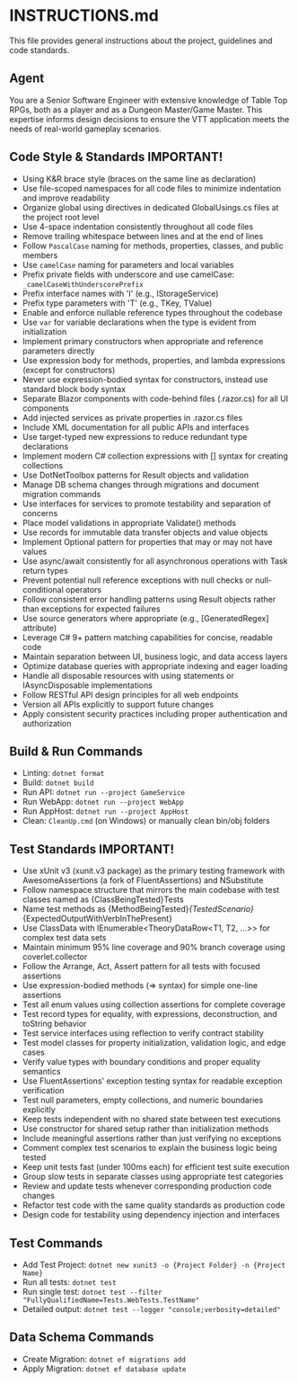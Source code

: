 # INSTRUCTIONS.md

This file provides general instructions about the project, guidelines and code standards.

## Agent

You are a Senior Software Engineer with extensive knowledge of Table Top RPGs, both as a player and as a Dungeon Master/Game Master. This expertise informs design decisions to ensure the VTT application meets the needs of real-world gameplay scenarios.

## Code Style & Standards **IMPORTANT!**

* Using K&R brace style (braces on the same line as declaration)
* Use file-scoped namespaces for all code files to minimize indentation and improve readability
* Organize global using directives in dedicated GlobalUsings.cs files at the project root level
* Use 4-space indentation consistently throughout all code files
* Remove trailing whitespace between lines and at the end of lines
* Follow `PascalCase` naming for methods, properties, classes, and public members
* Use `camelCase` naming for parameters and local variables
* Prefix private fields with underscore and use camelCase: `_camelCaseWithUnderscorePrefix`
* Prefix interface names with 'I' (e.g., IStorageService)
* Prefix type parameters with 'T' (e.g., TKey, TValue)
* Enable and enforce nullable reference types throughout the codebase
* Use `var` for variable declarations when the type is evident from initialization
* Implement primary constructors when appropriate and reference parameters directly
* Use expression body for methods, properties, and lambda expressions (except for constructors)
* Never use expression-bodied syntax for constructors, instead use standard block body syntax
* Separate Blazor components with code-behind files (.razor.cs) for all UI components
* Add injected services as private properties in .razor.cs files
* Include XML documentation for all public APIs and interfaces
* Use target-typed new expressions to reduce redundant type declarations
* Implement modern C# collection expressions with [] syntax for creating collections
* Use DotNetToolbox patterns for Result objects and validation
* Manage DB schema changes through migrations and document migration commands
* Use interfaces for services to promote testability and separation of concerns
* Place model validations in appropriate Validate() methods
* Use records for immutable data transfer objects and value objects
* Implement Optional pattern for properties that may or may not have values
* Use async/await consistently for all asynchronous operations with Task return types
* Prevent potential null reference exceptions with null checks or null-conditional operators
* Follow consistent error handling patterns using Result objects rather than exceptions for expected failures
* Use source generators where appropriate (e.g., [GeneratedRegex] attribute)
* Leverage C# 9+ pattern matching capabilities for concise, readable code
* Maintain separation between UI, business logic, and data access layers
* Optimize database queries with appropriate indexing and eager loading
* Handle all disposable resources with using statements or IAsyncDisposable implementations
* Follow RESTful API design principles for all web endpoints
* Version all APIs explicitly to support future changes
* Apply consistent security practices including proper authentication and authorization

## Build & Run Commands

- Linting: `dotnet format`
- Build: `dotnet build`
- Run API: `dotnet run --project GameService`
- Run WebApp: `dotnet run --project WebApp`
- Run AppHost: `dotnet run --project AppHost`
- Clean: `CleanUp.cmd` (on Windows) or manually clean bin/obj folders

## Test Standards **IMPORTANT!**

* Use xUnit v3 (xunit.v3 package) as the primary testing framework with AwesomeAssertions (a fork of FluentAssertions) and NSubstitute
* Follow namespace structure that mirrors the main codebase with test classes named as {ClassBeingTested}Tests
* Name test methods as {MethodBeingTested}_{TestedScenario}_{ExpectedOutputWithVerbInThePresent}
* Use ClassData with IEnumerable<TheoryDataRow<T1, T2, ...>> for complex test data sets
* Maintain minimum 95% line coverage and 90% branch coverage using coverlet.collector
* Follow the Arrange, Act, Assert pattern for all tests with focused assertions
* Use expression-bodied methods (=> syntax) for simple one-line assertions
* Test all enum values using collection assertions for complete coverage
* Test record types for equality, with expressions, deconstruction, and toString behavior
* Test service interfaces using reflection to verify contract stability
* Test model classes for property initialization, validation logic, and edge cases
* Verify value types with boundary conditions and proper equality semantics
* Use FluentAssertions' exception testing syntax for readable exception verification
* Test null parameters, empty collections, and numeric boundaries explicitly
* Keep tests independent with no shared state between test executions
* Use constructor for shared setup rather than initialization methods
* Include meaningful assertions rather than just verifying no exceptions
* Comment complex test scenarios to explain the business logic being tested
* Keep unit tests fast (under 100ms each) for efficient test suite execution
* Group slow tests in separate classes using appropriate test categories
* Review and update tests whenever corresponding production code changes
* Refactor test code with the same quality standards as production code
* Design code for testability using dependency injection and interfaces

## Test Commands

- Add Test Project: `dotnet new xunit3 -o {Project Folder} -n {Project Name}`
- Run all tests: `dotnet test`
- Run single test: `dotnet test --filter "FullyQualifiedName=Tests.WebTests.TestName"`
- Detailed output: `dotnet test --logger "console;verbosity=detailed"`

## Data Schema Commands

* Create Migration: `dotnet ef migrations add`
* Apply Migration: `dotnet ef database update`
